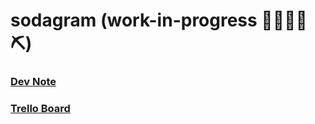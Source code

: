 # sodagram (work-in-progress 👷🔧️👷‍♀️⛏)

### [Dev Note](https://github.com/junlee91/sodagram/blob/master/DEV-NOTE.md)

### [Trello Board](https://trello.com/b/xVThfaID/sodagram)

